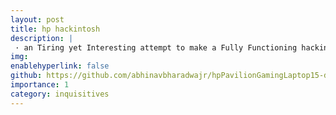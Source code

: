 ```yaml
---
layout: post
title: hp hackintosh
description: |
 · an Tiring yet Interesting attempt to make a Fully Functioning hackintosh machine on hp Pavilion Gaming 15-dk1514TX based on OpenCore Bootloader.
img: 
enablehyperlink: false
github: https://github.com/abhinavbharadwajr/hpPavilionGamingLaptop15-dk1514TX-hackintosh
importance: 1
category: inquisitives
---
```


